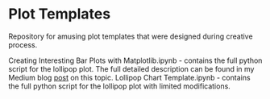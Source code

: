 # Plot Templates
Repository for amusing plot templates that were designed during creative process. 

Creating Interesting Bar Plots with Matplotlib.ipynb - contains the full python script for the lollipop plot. The full detailed description can be found in my Medium blog [post](https://medium.com/@raffisahakyan/creating-interesting-bar-plots-with-matplotlib-a431e607d6c?sk=cc163780955f6661e30a73d1b5a906aa) on this topic.
Lollipop Chart Template.ipynb - contains the full python script for the lollipop plot with limited modifications.
